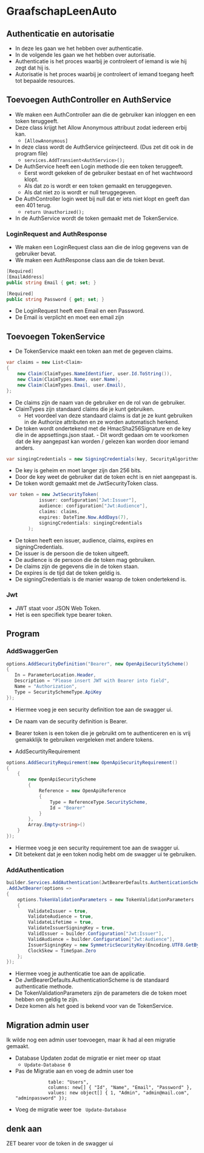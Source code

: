 # GraafschapLeenAuto

## Authenticatie en autorisatie
- In deze les gaan we het hebben over authenticatie.
- In de volgende les gaan we het hebben over autorisatie.
- Authenticatie is het proces waarbij je controleert of iemand is wie hij zegt dat hij is.
- Autorisatie is het proces waarbij je controleert of iemand toegang heeft tot bepaalde resources.

## Toevoegen AuthController en AuthService
- We maken een AuthController aan die de gebruiker kan inloggen en een token teruggeeft.
- Deze class krijgt het Allow Anonymous attribuut zodat iedereen erbij kan. 
  - ```[AllowAnonymous]```
- In deze class wordt de AuthService geïnjecteerd. (Dus zet dit ook in de program file)
  - ```services.AddTransient<AuthService>();```
- De AuthService heeft een Login methode die een token teruggeeft.
  - Eerst wordt gekeken of de gebruiker bestaat en of het wachtwoord klopt.
  - Als dat zo is wordt er een token gemaakt en teruggegeven.
  - Als dat niet zo is wordt er null teruggegeven.
- De AuthController login weet bij null dat er iets niet klopt en geeft dan een 401 terug.
  - ```return Unauthorized();```
- In de AuthService wordt de token gemaakt met de TokenService.

### LoginRequest and AuthResponse
- We maken een LoginRequest class aan die de inlog gegevens van de gebruiker bevat.
- We maken een AuthResponse class aan die de token bevat.
``` csharp 
[Required]
[EmailAddress]
public string Email { get; set; }

[Required]
public string Password { get; set; }
```
- De LoginRequest heeft een Email en een Password.
- De Email is verplicht en moet een email zijn

## Toevoegen TokenService
- De TokenService maakt een token aan met de gegeven claims.
``` csharp
var claims = new List<Claim>
{
    new Claim(ClaimTypes.NameIdentifier, user.Id.ToString()),
    new Claim(ClaimTypes.Name, user.Name),
    new Claim(ClaimTypes.Email, user.Email),
};
```
- De claims zijn de naam van de gebruiker en de rol van de gebruiker.
- ClaimTypes zijn standaard claims die je kunt gebruiken.
    - Het voordeel van deze standaard claims is dat je ze kunt gebruiken in de Authorize attributen en ze worden automatisch herkend.
- De token wordt ondertekend met de HmacSha256Signature en de key die in de appsettings.json staat.
      - Dit wordt gedaan om te voorkomen dat de key aangepast kan worden / gelezen kan worden door iemand anders.
``` csharp
var singingCredentials = new SigningCredentials(key, SecurityAlgorithms.HmacSha256Signature);
```
- De key is geheim en moet langer zijn dan 256 bits.
- Door de key weet de gebruiker dat de token echt is en niet aangepast is.
- De token wordt gemaakt met de JwtSecurityToken class.
``` csharp
 var token = new JwtSecurityToken(
            issuer: configuration["Jwt:Issuer"],
            audience: configuration["Jwt:Audience"],
            claims: claims,
            expires: DateTime.Now.AddDays(7),
            signingCredentials: singingCredentials
        );
```
- De token heeft een issuer, audience, claims, expires en signingCredentials.
- De issuer is de persoon die de token uitgeeft.
- De audience is de persoon die de token mag gebruiken.
- De claims zijn de gegevens die in de token staan.
- De expires is de tijd dat de token geldig is.
- De signingCredentials is de manier waarop de token ondertekend is.

### Jwt
- JWT staat voor JSON Web Token.
- Het is een specifiek type bearer token.

 ## Program 

 ### AddSwaggerGen
 ``` c# 
 options.AddSecurityDefinition("Bearer", new OpenApiSecurityScheme()
{
    In = ParameterLocation.Header,
    Description = "Please insert JWT with Bearer into field",
    Name = "Authorization",
    Type = SecuritySchemeType.ApiKey
});
 ```
- Hiermee voeg je een security definition toe aan de swagger ui.
- De naam van de security definition is Bearer.
- Bearer token is een token die je gebruikt om te authenticeren en is vrij gemakklijk te gebruiken vergeleken met andere tokens.

- AddSecurtityRequirement
``` c#
options.AddSecurityRequirement(new OpenApiSecurityRequirement()
{
    {
        new OpenApiSecurityScheme
        {
            Reference = new OpenApiReference
            {
                Type = ReferenceType.SecurityScheme,
                Id = "Bearer"
            }
        },
        Array.Empty<string>()
    }
});
```
- Hiermee voeg je een security requirement toe aan de swagger ui.
- Dit betekent dat je een token nodig hebt om de swagger ui te gebruiken. 

### AddAuthentication
``` c#
builder.Services.AddAuthentication(JwtBearerDefaults.AuthenticationScheme)
.AddJwtBearer(options =>
{
    options.TokenValidationParameters = new TokenValidationParameters
    {
        ValidateIssuer = true,
        ValidateAudience = true,
        ValidateLifetime = true,
        ValidateIssuerSigningKey = true,
        ValidIssuer = builder.Configuration["Jwt:Issuer"],
        ValidAudience = builder.Configuration["Jwt:Audience"],
        IssuerSigningKey = new SymmetricSecurityKey(Encoding.UTF8.GetBytes(builder.Configuration["Jwt:Key"]!)),
        ClockSkew = TimeSpan.Zero
    };
});
```
- Hiermee voeg je authenticatie toe aan de applicatie. 
- De JwtBearerDefaults.AuthenticationScheme is de standaard authenticatie methode.
- De TokenValidationParameters zijn de parameters die de token moet hebben om geldig te zijn.
- Deze komen als het goed is bekend voor van de TokenService.



 ## Migration admin user
 Ik wilde nog een admin user toevoegen, maar ik had al een migratie gemaakt. 
 - Database Updaten zodat de migratie er niet meer op staat
    - ```Update-Database 0```
 - Pas de Migratie aan en voeg de admin user toe
    ``` migrationBuilder.InsertData(
                table: "Users",
                columns: new[] { "Id", "Name", "Email", "Password" },
                values: new object[] { 1, "Admin", "admin@mail.com", "adminpassword" });
    ```
 - Voeg de migratie weer toe ``` Update-Database```

 

 ## denk aan
 ZET bearer voor de token in de swagger ui
